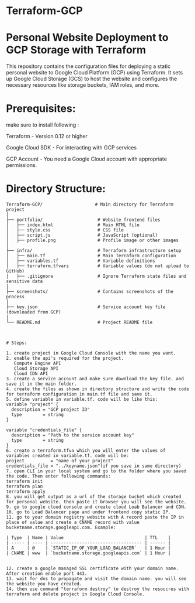 # Terraform-GCP

# Personal Website Deployment to GCP Storage with Terraform

This repository contains the configuration files for deploying a static personal website to Google Cloud Platform (GCP) using Terraform. It sets up Google Cloud Storage (GCS) to host the website and configures the necessary resources like storage buckets, IAM roles, and more.

# Prerequisites:

make sure to install following :

Terraform - Version 0.12 or higher

Google Cloud SDK - For interacting with GCP services

GCP Account - You need a Google Cloud account with appropriate permissions.

# Directory Structure:
```
Terraform-GCP/                    # Main directory for Terraform project
│
├── portfolio/                     # Website frontend files
│   ├── index.html                 # Main HTML file
│   ├── style.css                  # CSS file
│   ├── script.js                  # JavaScript (optional)
│   ├── profile.png                # Profile image or other images
│
├── infra/                         # Terraform infrastructure setup
│   ├── main.tf                    # Main Terraform configuration
│   ├── variables.tf               # Variable definitions
│   ├── terraform.tfvars           # Variable values (do not upload to GitHub)
│   ├── .gitignore                 # Ignore Terraform state files and sensitive data
│
├── screenshots/                   # Contains screenshots of the process
│
├── key.json                       # Service account key file (downloaded from GCP)
│
└── README.md                      # Project README file



# Steps:

1. create project in Google Cloud Console with the name you want.
2. enable the api's required for the project. 
   Compute Engine API
   Cloud Storage API
   Cloud CDN API
3. create a service account and make sure download the key file. and save it in the main folder.
4. create the files as shown in directory structure and write the code for terraform configuration in main.tf file and save it.
5. define variable in variable.tf. code will be like this:
variable "project" {
  description = "GCP project ID" 
  type        = string
}

variable "credentials_file" {
  description = "Path to the service account key"
  type        = string
}
6. create a terraform.tfva which you will enter the values of variables created in variable.tf. code will be:
project          = "name of your project"
credentials_file = "../keyname.json"(if you save in same directory)
7. open CLI in your local system and go to the folder where you saved the code. Then enter following commands:
terraform init
terraform plan
terraform apply
8. you will get output as a url of the storage bucket which created for personal website. then paste it browser you will see the website.
9. go to google cloud console and create cloud Loab Balancer and CDN. 
10. go to Load Balancer page and under frontend copy static IP.
11. go to your domain registry website with A record paste the IP in place of value and create a CNAME record with value bucketname.storage.googleapi.com. Example:

| Type  | Name | Value                               | TTL    |
| ----- | ---- | ----------------------------------- | ------ |
| A     | @    | `STATIC_IP_OF_YOUR_LOAD_BALANCER`   | 1 Hour |
| CNAME | www  | `bucketname.storage.googleapis.com` | 1 Hour |


12. create a google managed SSL certificate with your domain name. After creation enable port 443.
13. wait for dns to propagate and visit the domain name. you will see the website you have created.
14. then use command "terraform destroy" to destroy the resoucres with terraform and delete project in Google Cloud Console.
